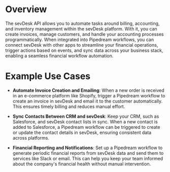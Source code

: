 # Overview

The sevDesk API allows you to automate tasks around billing, accounting, and inventory management within the sevDesk platform. With it, you can create invoices, manage customers, and handle your accounting processes programmatically. When integrated into Pipedream workflows, you can connect sevDesk with other apps to streamline your financial operations, trigger actions based on events, and sync data across your business stack, enabling a seamless financial workflow automation.

# Example Use Cases

- **Automate Invoice Creation and Emailing**: When a new order is received in an e-commerce platform like Shopify, trigger a Pipedream workflow to create an invoice in sevDesk and email it to the customer automatically. This ensures timely billing and reduces manual effort.

- **Sync Contacts Between CRM and sevDesk**: Keep your CRM, such as Salesforce, and sevDesk contact lists in sync. When a new contact is added to Salesforce, a Pipedream workflow can be triggered to create or update the contact details in sevDesk, ensuring consistent data across platforms.

- **Financial Reporting and Notifications**: Set up a Pipedream workflow to generate periodic financial reports from sevDesk data and send them to services like Slack or email. This can help you keep your team informed about the company's financial health without manual intervention.
